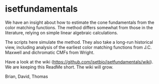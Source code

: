 # isetfundamentals

We have an insight about how to estimate the cone fundamentals from the color matching functions.  The method differs somewhat from those in the literature, relying on simple linear algebraic calculations.

The scripts here simulate the method.  They also take a long-run historical view, including analysis of the earliest color matching functions from J.C. Maxwell and dichromatic CMFs from Wright.

Have a look at the wiki (https://github.com/isetbio/isetfundamentals/wiki).  We are keeping this ReadMe short.  The wiki will grow.

Brian, David, Thomas
